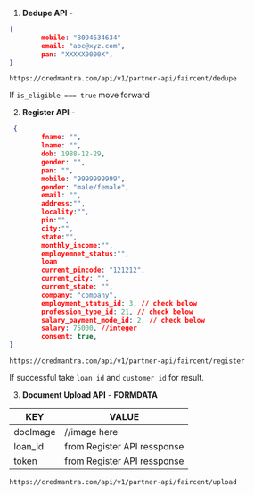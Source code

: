 1. **Dedupe API** -
```json
{
        mobile: "8094634634"
        email: "abc@xyz.com",
        pan: "XXXXX0000X",
}
```
```
https://credmantra.com/api/v1/partner-api/faircent/dedupe
```
If ```is_eligible === true``` move forward

2. **Register API** -
```json
 {
        fname: "",
        lname: "",
        dob: 1988-12-29,
        gender: "",
        pan: "",
        mobile: "9999999999",
        gender: "male/female",
        email: "",
        address:"",
        locality:"",
        pin:"",
        city:"",
        state:"",
        monthly_income:"",
        employemnet_status:"",
        loan
        current_pincode: "121212",
        current_city: "",
        current_state: "",
        company: "company",
        employment_status_id: 3, // check below
        profession_type_id: 21, // check below
        salary_payment_mode_id: 2, // check below
        salary: 75000, //integer
        consent: true,
}
```
```
https://credmantra.com/api/v1/partner-api/faircent/register
```
If successful take ```loan_id``` and ```customer_id``` for result.
<div style="page-break-after: always;"></div>

3. **Document Upload API** -
**FORMDATA**

| KEY      | VALUE                       |
| -------- | --------------------------- |
| docImage | //image here                |
| loan_id  | from Register API ressponse |
| token    | from Register API ressponse |
```
https://credmantra.com/api/v1/partner-api/faircent/upload
```